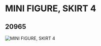 # MINI FIGURE, SKIRT 4
## 20965
![MINI FIGURE, SKIRT 4](https://lc-www-live-s.legocdn.com/media/bricks/5/2/6112191.jpg)